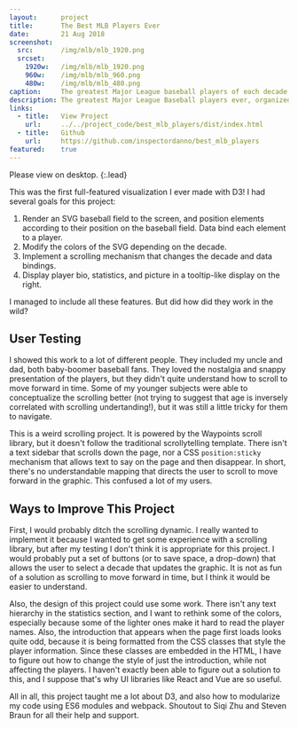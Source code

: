 ```yaml
---
layout:      project
title:       The Best MLB Players Ever
date:        21 Aug 2018
screenshot:
  src:       /img/mlb/mlb_1920.png
  srcset:
    1920w:   /img/mlb/mlb_1920.png
    960w:    /img/mlb/mlb_960.png
    480w:    /img/mlb/mlb_480.png
caption:     The greatest Major League baseball players of each decade.
description: The greatest Major League Baseball players ever, organized by decade.
links:
  - title:   View Project
    url:     ../../project_code/best_mlb_players/dist/index.html
  - title:   Github
    url:     https://github.com/inspectordanno/best_mlb_players
featured:    true
---
```

Please view on desktop.
{:.lead}

This was the first full-featured visualization I ever made with D3! I had several goals for this project:
1. Render an SVG baseball field to the screen, and position elements according to their position on the baseball field. Data bind each element to a player.
2. Modify the colors of the SVG depending on the decade.
3. Implement a scrolling mechanism that changes the decade and data bindings.
4. Display player bio, statistics, and picture in a tooltip-like display on the right.

I managed to include all these features. But did how did they work in the wild?

## User Testing
I showed this work to a lot of different people. They included my uncle and dad, both baby-boomer baseball fans. They loved the nostalgia and snappy presentation of the players, but they didn't quite understand how to scroll to move forward in time. Some of my younger subjects were able to conceptualize the scrolling better (not trying to suggest that age is inversely correlated with scrolling undertanding!), but it was still a little tricky for them to navigate.

This is a weird scrolling project. It is powered by the Waypoints scroll library, but it doesn't follow the traditional scrollytelling template. There isn't a text sidebar that scrolls down the page, nor a CSS ```position:sticky``` mechanism that allows text to say on the page and then disappear. In short, there's no understandable mapping that directs the user to scroll to move forward in the graphic. This confused a lot of my users.

## Ways to Improve This Project
First, I would probably ditch the scrolling dynamic. I really wanted to implement it because I wanted to get some experience with a scrolling library, but after my testing I don't think it is appropriate for this project. I would probably put a set of buttons (or to save space, a drop-down) that allows the user to select a decade that updates the graphic. It is not as fun of a solution as scrolling to move forward in time, but I think it would be easier to understand.

Also, the design of this project could use some work. There isn't any text hierarchy in the statistics section, and I want to rethink some of the colors, especially because some of the lighter ones make it hard to read the player names. Also, the introduction that appears when the page first loads looks quite odd, because it is being formatted from the CSS classes that style the player information. Since these classes are embedded in the HTML, I have to figure out how to change the style of just the introduction, while not affecting the players. I haven't exactly been able to figure out a solution to this, and I suppose that's why UI libraries like React and Vue are so useful.

All in all, this project taught me a lot about D3, and also how to modularize my code using ES6 modules and webpack. Shoutout to Siqi Zhu and Steven Braun for all their help and support.


